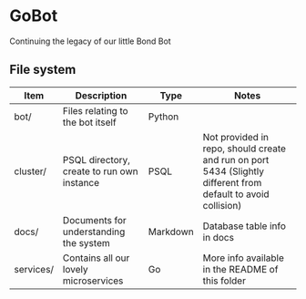 # GoBot

Continuing the legacy of our little Bond Bot

## File system

| Item      | Description                                | Type     | Notes                                                                                                         |
| --------- | ------------------------------------------ | -------- | ------------------------------------------------------------------------------------------------------------- |
| bot/      | Files relating to the bot itself           | Python   |                                                                                                               |
| cluster/  | PSQL directory, create to run own instance | PSQL     | Not provided in repo, should create and run on port 5434 (Slightly different from default to avoid collision) |
| docs/     | Documents for understanding the system     | Markdown | Database table info in docs                                                                                   |
| services/ | Contains all our lovely microservices      | Go       | More info available in the README of this folder                                                              |

